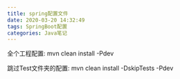 ```yaml
---
title: spring配置文件
date: 2020-03-20 14:32:49
tags: SpringBoot配置
categories: Java笔记
---
```


全个工程配置:
mvn clean install -Pdev

跳过Test文件夹的配置:
mvn clean install -DskipTests -Pdev